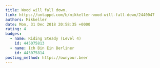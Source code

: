 ```yaml
---
title: Wood will fall down.
link: https://untappd.com/b/mikkeller-wood-will-fall-down/2440047
authors: Mikkeller
date: Mon, 31 Dec 2018 20:58:35 +0000
rating: 4
badges:
  - name: Riding Steady (Level 4)
    id: 445075813
  - name: Ich Bin Ein Berliner
    id: 445075814
posting_method: https://ownyour.beer
---
```

